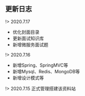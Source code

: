 ## 更新日志

!> 2020.7.17
  - 优化封面目录
  - 更新面试知识库
  - 新增微服务面试题

!> 2020.7.16 
  - 新增Spring、SpringMVC等
  - 新增Mysql、Redis、MongoDB等
  - 新增设计模式等

!> 2020.7.15 正式管理搭建该资料站